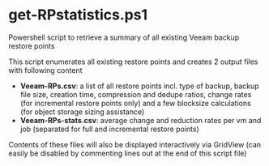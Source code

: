 # get-RPstatistics.ps1
Powershell script to retrieve a summary of all existing Veeam  backup restore points

This script enumerates all existing restore points and creates 2 output files with following content 
  - **Veeam-RPs.csv**:
    a list of all restore points incl. type of backup,
    backup file size, creation time, compression and dedupe ratios,
    change rates (for incremental restore points only) and
    a few blocksize calculations (for object storage sizing assistance)
  - **Veeam-RPs-stats.csv**:
    average change and reduction rates per vm and job
    (separated for full and incremental restore points)

Contents of these files will also be displayed interactively via GridView
(can easily be disabled by commenting lines out at the end of this script file)

